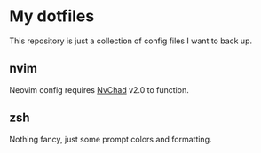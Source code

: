 # My dotfiles

This repository is just a collection of config files I want to back up.

## nvim
Neovim config requires [NvChad](https://github.com/NvChad/NvChad) v2.0 to function.

## zsh
Nothing fancy, just some prompt colors and formatting.
